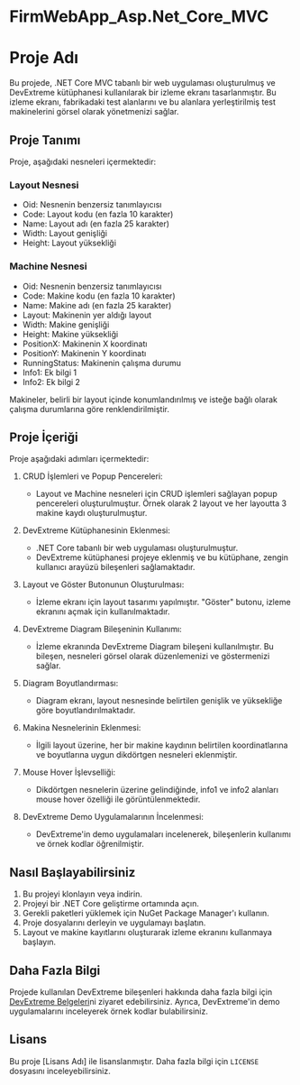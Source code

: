 # FirmWebApp_Asp.Net_Core_MVC
# Proje Adı

Bu projede, .NET Core MVC tabanlı bir web uygulaması oluşturulmuş ve DevExtreme kütüphanesi kullanılarak bir izleme ekranı tasarlanmıştır. Bu izleme ekranı, fabrikadaki test alanlarını ve bu alanlara yerleştirilmiş test makinelerini görsel olarak yönetmenizi sağlar.

## Proje Tanımı

Proje, aşağıdaki nesneleri içermektedir:

### Layout Nesnesi
- Oid: Nesnenin benzersiz tanımlayıcısı
- Code: Layout kodu (en fazla 10 karakter)
- Name: Layout adı (en fazla 25 karakter)
- Width: Layout genişliği
- Height: Layout yüksekliği

### Machine Nesnesi
- Oid: Nesnenin benzersiz tanımlayıcısı
- Code: Makine kodu (en fazla 10 karakter)
- Name: Makine adı (en fazla 25 karakter)
- Layout: Makinenin yer aldığı layout
- Width: Makine genişliği
- Height: Makine yüksekliği
- PositionX: Makinenin X koordinatı
- PositionY: Makinenin Y koordinatı
- RunningStatus: Makinenin çalışma durumu
- Info1: Ek bilgi 1
- Info2: Ek bilgi 2

Makineler, belirli bir layout içinde konumlandırılmış ve isteğe bağlı olarak çalışma durumlarına göre renklendirilmiştir.

## Proje İçeriği

Proje aşağıdaki adımları içermektedir:

1. CRUD İşlemleri ve Popup Pencereleri:
   - Layout ve Machine nesneleri için CRUD işlemleri sağlayan popup pencereleri oluşturulmuştur. Örnek olarak 2 layout ve her layoutta 3 makine kaydı oluşturulmuştur.

2. DevExtreme Kütüphanesinin Eklenmesi:
   - .NET Core tabanlı bir web uygulaması oluşturulmuştur.
   - DevExtreme kütüphanesi projeye eklenmiş ve bu kütüphane, zengin kullanıcı arayüzü bileşenleri sağlamaktadır.

3. Layout ve Göster Butonunun Oluşturulması:
   - İzleme ekranı için layout tasarımı yapılmıştır. "Göster" butonu, izleme ekranını açmak için kullanılmaktadır.

4. DevExtreme Diagram Bileşeninin Kullanımı:
   - İzleme ekranında DevExtreme Diagram bileşeni kullanılmıştır. Bu bileşen, nesneleri görsel olarak düzenlemenizi ve göstermenizi sağlar.

5. Diagram Boyutlandırması:
   - Diagram ekranı, layout nesnesinde belirtilen genişlik ve yüksekliğe göre boyutlandırılmaktadır.

6. Makina Nesnelerinin Eklenmesi:
   - İlgili layout üzerine, her bir makine kaydının belirtilen koordinatlarına ve boyutlarına uygun dikdörtgen nesneleri eklenmiştir.

7. Mouse Hover İşlevselliği:
   - Dikdörtgen nesnelerin üzerine gelindiğinde, info1 ve info2 alanları mouse hover özelliği ile görüntülenmektedir.

8. DevExtreme Demo Uygulamalarının İncelenmesi:
   - DevExtreme'in demo uygulamaları incelenerek, bileşenlerin kullanımı ve örnek kodlar öğrenilmiştir.

## Nasıl Başlayabilirsiniz

1. Bu projeyi klonlayın veya indirin.
2. Projeyi bir .NET Core geliştirme ortamında açın.
3. Gerekli paketleri yüklemek için NuGet Package Manager'ı kullanın.
4. Proje dosyalarını derleyin ve uygulamayı başlatın.
5. Layout ve makine kayıtlarını oluşturarak izleme ekranını kullanmaya başlayın.

## Daha Fazla Bilgi

Projede kullanılan DevExtreme bileşenleri hakkında daha fazla bilgi için [DevExtreme Belgeleri](https://js.devexpress.com/Documentation/)ni ziyaret edebilirsiniz. Ayrıca, DevExtreme'in demo uygulamalarını inceleyerek örnek kodlar bulabilirsiniz.

## Lisans

Bu proje [Lisans Adı] ile lisanslanmıştır. Daha fazla bilgi için `LICENSE` dosyasını inceleyebilirsiniz.
